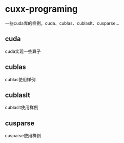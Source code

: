 # cuxx-programing
一些cuda库的样例，cuda、cublas、cublaslt、cusparse...

## cuda
cuda实现一些算子

## cublas
cublas使用样例

## cublaslt
cublaslt使用样例

## cusparse
cusparse使用样例
